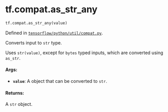<div itemscope itemtype="http://developers.google.com/ReferenceObject">
<meta itemprop="name" content="tf.compat.as_str_any" />
<meta itemprop="path" content="Stable" />
</div>

# tf.compat.as_str_any

``` python
tf.compat.as_str_any(value)
```



Defined in [`tensorflow/python/util/compat.py`](/code/stable/tensorflow/python/util/compat.py).

Converts input to `str` type.

   Uses `str(value)`, except for `bytes` typed inputs, which are converted
   using `as_str`.

#### Args:

* <b>`value`</b>: A object that can be converted to `str`.


#### Returns:

A `str` object.